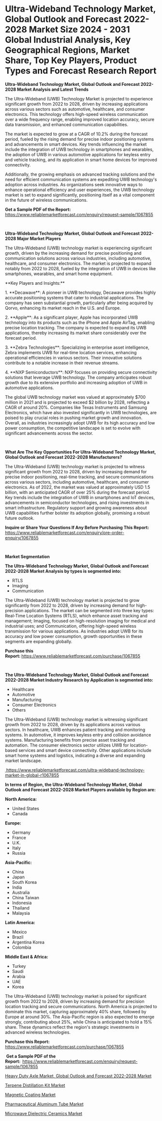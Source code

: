 <p><h1>Ultra-Wideband Technology Market, Global Outlook and Forecast 2022-2028 Market Size 2024 - 2031 Global Industrial Analysis, Key Geographical Regions, Market Share, Top Key Players, Product Types and Forecast Research Report</h1></p><p><strong>Ultra-Wideband Technology Market, Global Outlook and Forecast 2022-2028 Market Analysis and Latest Trends</strong></p>
<p><p>The Ultra-Wideband (UWB) Technology Market is projected to experience significant growth from 2022 to 2028, driven by increasing applications across various sectors such as automotive, healthcare, and consumer electronics. This technology offers high-speed wireless communication over a wide frequency range, enabling improved location accuracy, secure data transmission, and enhanced communication capabilities. </p><p>The market is expected to grow at a CAGR of 10.2% during the forecast period, fueled by the rising demand for precise indoor positioning systems and advancements in smart devices. Key trends influencing the market include the integration of UWB technology in smartphones and wearables, the adoption of UWB in various automotive applications for keyless entry and vehicle tracking, and its application in smart home devices for improved connectivity.</p><p>Additionally, the growing emphasis on advanced tracking solutions and the need for efficient communication systems are expediting UWB technology's adoption across industries. As organizations seek innovative ways to enhance operational efficiency and user experiences, the UWB technology market is set to expand significantly, positioning itself as a vital component in the future of wireless communications.</p></p>
<p><strong>Get a Sample PDF of the Report:&nbsp;</strong> <a href="https://www.reliablemarketforecast.com/enquiry/request-sample/1067855">https://www.reliablemarketforecast.com/enquiry/request-sample/1067855</a></p>
<p>&nbsp;</p>
<p><strong>Ultra-Wideband Technology Market, Global Outlook and Forecast 2022-2028 Major Market Players</strong></p>
<p><p>The Ultra-Wideband (UWB) technology market is experiencing significant growth, driven by the increasing demand for precise positioning and communication solutions across various industries, including automotive, healthcare, and consumer electronics. The market is projected to expand notably from 2022 to 2028, fueled by the integration of UWB in devices like smartphones, wearables, and smart home equipment.</p><p>**Key Players and Insights:**</p><p>1. **Decawave**: A pioneer in UWB technology, Decawave provides highly accurate positioning systems that cater to industrial applications. The company has seen substantial growth, particularly after being acquired by Qorvo, enhancing its market reach in the U.S. and Europe.</p><p>2. **Apple**: As a significant player, Apple has incorporated UWB technology into its products such as the iPhone and Apple AirTag, enabling precise location tracking. The company is expected to expand its UWB applications, thereby increasing its market share considerably over the forecast period.</p><p>3. **Zebra Technologies**: Specializing in enterprise asset intelligence, Zebra implements UWB for real-time location services, enhancing operational efficiencies in various sectors. Their innovative solutions contribute to a notable increase in their revenue streams.</p><p>4. **NXP Semiconductors**: NXP focuses on providing secure connectivity solutions that leverage UWB technology. The company anticipates robust growth due to its extensive portfolio and increasing adoption of UWB in automotive applications.</p><p>The global UWB technology market was valued at approximately $700 million in 2021 and is projected to exceed $2 billion by 2028, reflecting a CAGR of around 20%. Companies like Texas Instruments and Samsung Electronics, which have also invested significantly in UWB technologies, are poised to play crucial roles in pushing market growth and innovation. Overall, as industries increasingly adopt UWB for its high accuracy and low power consumption, the competitive landscape is set to evolve with significant advancements across the sector.</p></p>
<p>&nbsp;</p>
<p><strong>What Are The Key Opportunities For Ultra-Wideband Technology Market, Global Outlook and Forecast 2022-2028 Manufacturers?</strong></p>
<p><p>The Ultra-Wideband (UWB) technology market is projected to witness significant growth from 2022 to 2028, driven by increasing demand for precise indoor positioning, real-time tracking, and secure communications across various sectors, including automotive, healthcare, and consumer electronics. As of 2022, the market was valued at approximately USD 1.5 billion, with an anticipated CAGR of over 25% during the forecast period. Key trends include the integration of UWB in smartphones and IoT devices, advancements in semiconductor technologies, and rising investments in smart infrastructure. Regulatory support and growing awareness about UWB capabilities further bolster its adoption globally, promising a robust future outlook.</p></p>
<p><strong>Inquire or Share Your Questions If Any Before Purchasing This Report:</strong> <a href="https://www.reliablemarketforecast.com/enquiry/pre-order-enquiry/1067855">https://www.reliablemarketforecast.com/enquiry/pre-order-enquiry/1067855</a></p>
<p>&nbsp;</p>
<p><strong>Market Segmentation</strong></p>
<p><strong>The Ultra-Wideband Technology Market, Global Outlook and Forecast 2022-2028 Market Analysis by types is segmented into:</strong></p>
<p><ul><li>RTLS</li><li>Imaging</li><li>Communication</li></ul></p>
<p><p>The Ultra-Wideband (UWB) technology market is projected to grow significantly from 2022 to 2028, driven by increasing demand for high-precision applications. The market can be segmented into three key types: Real-Time Location Systems (RTLS), which enhance asset tracking and management; Imaging, focused on high-resolution imaging for medical and industrial uses; and Communication, offering high-speed wireless transmission for various applications. As industries adopt UWB for its accuracy and low power consumption, growth opportunities in these segments are expanding globally.</p></p>
<p><strong>Purchase this Report:&nbsp;</strong><a href="https://www.reliablemarketforecast.com/purchase/1067855">https://www.reliablemarketforecast.com/purchase/1067855</a></p>
<p>&nbsp;</p>
<p><strong>The Ultra-Wideband Technology Market, Global Outlook and Forecast 2022-2028 Market Industry Research by Application is segmented into:</strong></p>
<p><ul><li>Healthcare</li><li>Automotive</li><li>Manufacturing</li><li>Consumer Electronics</li><li>Others</li></ul></p>
<p><p>The Ultra-Wideband (UWB) technology market is witnessing significant growth from 2022 to 2028, driven by its applications across various sectors. In healthcare, UWB enhances patient tracking and monitoring systems. In automotive, it improves keyless entry and collision avoidance systems. Manufacturing benefits from precise asset tracking and automation. The consumer electronics sector utilizes UWB for location-based services and smart device connectivity. Other applications include smart home systems and logistics, indicating a diverse and expanding market landscape.</p></p>
<p><a href="https://www.reliablemarketforecast.com/ultra-wideband-technology-market-in-global-r1067855">&nbsp;https://www.reliablemarketforecast.com/ultra-wideband-technology-market-in-global-r1067855</a></p>
<p><strong>In terms of Region, the Ultra-Wideband Technology Market, Global Outlook and Forecast 2022-2028 Market Players available by Region are:</strong></p>
<p>
    <p> <strong> North America: </strong>
        <ul>
            <li>United States</li>
            <li>Canada</li>
        </ul>
        </p> 
    <p> <strong> Europe: </strong>
        <ul>
            <li>Germany</li>
            <li>France</li>
            <li>U.K.</li>
            <li>Italy</li>
            <li>Russia</li>
        </ul>
        </p> 
    <p> <strong> Asia-Pacific: </strong>
        <ul>
            <li>China</li>
            <li>Japan</li>
            <li>South Korea</li>
            <li>India</li>
            <li>Australia</li>
            <li>China Taiwan</li>
            <li>Indonesia</li>
            <li>Thailand</li>
            <li>Malaysia</li>
        </ul>
        </p> 
    <p> <strong> Latin America: </strong>
        <ul>
            <li>Mexico</li>
            <li>Brazil</li>
            <li>Argentina Korea</li>
            <li>Colombia</li>
        </ul>
        </p> 
    <p> <strong> Middle East & Africa: </strong>
        <ul>
            <li>Turkey</li>
            <li>Saudi</li>
            <li>Arabia</li>
            <li>UAE</li>
            <li>Korea</li>
        </ul>
    </p>
    </p>
<p><p>The Ultra-Wideband (UWB) technology market is poised for significant growth from 2022 to 2028, driven by increasing demand for precision location tracking and secure communications. North America is projected to dominate this market, capturing approximately 40% share, followed by Europe at around 30%. The Asia-Pacific region is also expected to emerge strongly, contributing about 25%, while China is anticipated to hold a 15% share. These dynamics reflect the region's strategic investments in advanced wireless technologies.</p></p>
<p><strong>Purchase this Report: </strong><a href="https://www.reliablemarketforecast.com/purchase/1067855">https://www.reliablemarketforecast.com/purchase/1067855</a></p>
<p>&nbsp;<strong>Get a Sample PDF of the Report:&nbsp;&nbsp;</strong><a href="https://www.reliablemarketforecast.com/enquiry/request-sample/1067855">https://www.reliablemarketforecast.com/enquiry/request-sample/1067855</a></p>
<p><strong></strong></p>
<p><p><a href="https://github.com/ChiragRP21/Market-Research-Report-List-6/blob/main/heavy-duty-axle-market-global-outlook-and-forecast-2022-2028-market.md">Heavy Duty Axle Market, Global Outlook and Forecast 2022-2028 Market</a></p><p><a href="https://medium.com/@charityrice71/the-global-terpene-distillation-kit-market-identifies-drivers-restraints-opportunities-and-b836a57425df">Terpene Distillation Kit Market</a></p><p><a href="https://www.linkedin.com/pulse/magnetic-coating-market-insights-products-regional-analysis-forecasted-rijmc?trackingId=I5EVkwnXRDicPa%2Fzi%2B3kEA%3D%3D">Magnetic Coating Market</a></p><p><a href="https://issuu.com/reportprime-2/docs/pharmaceutical-aluminum-tube-market_4919ad283d8889">Pharmaceutical Aluminum Tube Market</a></p><p><a href="https://www.linkedin.com/pulse/how-regional-global-trends-shaping-microwave-dielectric-ceramics-e22tc?trackingId=LbjA3M5FQTmg8Cpi49TPyA%3D%3D">Microwave Dielectric Ceramics Market</a></p></p>